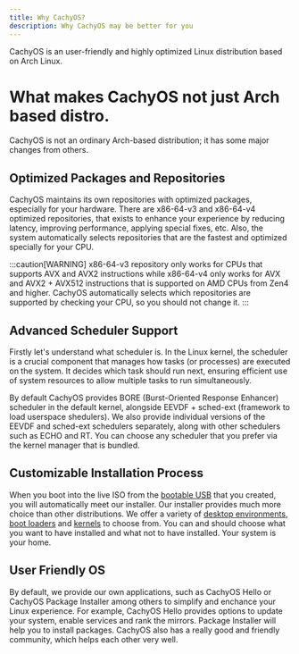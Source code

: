 ```yaml
---
title: Why CachyOS?
description: Why CachyOS may be better for you
---
```


CachyOS is an user-friendly and highly optimized Linux distribution based on Arch Linux.

# What makes CachyOS not just Arch based distro.

CachyOS is not an ordinary Arch-based distribution; it has some major changes from others.

## Optimized Packages and Repositories
CachyOS maintains its own repositories with optimized packages, especially for your hardware.
There are x86-64-v3 and x86-64-v4 optimized repositories, that exists to enhance your experience by
reducing latency, improving performance, applying special fixes, etc.
Also, the system automatically selects repositories that are the fastest and optimized specially for your CPU.

:::caution[WARNING]
x86-64-v3 repository only works for CPUs that supports AVX and AVX2 instructions
while x86-64-v4 only works for AVX and AVX2 + AVX512 instructions that is supported on AMD CPUs
from Zen4 and higher. CachyOS automatically selects which repositories are supported by checking your CPU, so you should not
change it.
:::

## Advanced Scheduler Support
Firstly let's understand what scheduler is. In the Linux kernel, the scheduler is a crucial component
that manages how tasks (or processes) are executed on the system. It decides which task should run next,
ensuring efficient use of system resources to allow multiple tasks to run simultaneously.

By default CachyOS provides BORE (Burst-Oriented Response Enhancer) scheduler in the default kernel,
alongside EEVDF + sched-ext (framework to load userspace shedulers). We also provide individual versions of the EEVDF and sched-ext schedulers
separately, along with other schedulers such as ECHO and RT. You can choose any scheduler that you prefer via the kernel manager that is bundled.

## Customizable Installation Process
When you boot into the live ISO from the [bootable USB](/installation/installation_prepare/#creating-a-bootable-cachyos-usb-drive) that you created,
you will automatically meet our installer. Our installer provides much more choice than other distributions.
We offer a variety of [desktop environments](/installation/desktop_environments/), [boot loaders](/installation/bootmanagers/)
and [kernels](kernel/kernel/#variants) to choose from.
You can and should choose what you want to have installed and what not to have installed. Your system is your home.

## User Friendly OS
By default, we provide our own applications, such as CachyOS Hello or CachyOS Package Installer
among others to simplify and enchance your Linux experience. For example, CachyOS Hello provides options to update your system, enable services and rank the mirrors. Package Installer will help you to install packages.
CachyOS also has a really good and friendly community, which helps each other very well.

